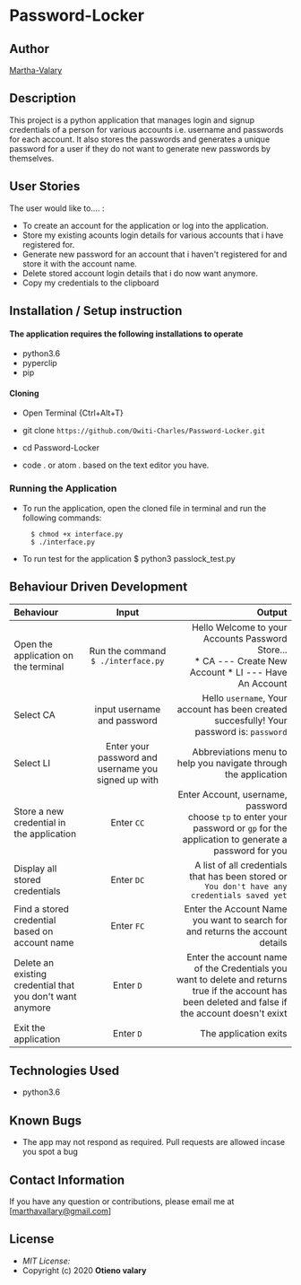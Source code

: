 # Password-Locker
## Author

[Martha-Valary](https://github.com/Martha-Valary/password)

## Description

This project is a python application that manages login and signup credentials of a person for various accounts i.e. username and passwords for each account. It also stores the passwords and generates a unique password for a user if they do not want to generate new passwords by themselves.

## User Stories
The user would like to.... :
* To create an account for the application or log into the application.
* Store my existing acounts login details for various accounts that i have registered for.
* Generate new password for an account that i haven't registered for and store it with the account name.   
* Delete stored account login details that i do now want anymore.
* Copy my credentials to the clipboard


## Installation / Setup instruction

#### The application requires the following installations to operate 
* python3.6
* pyperclip
* pip

#### Cloning

* Open Terminal {Ctrl+Alt+T}

* git clone ```https://github.com/Owiti-Charles/Password-Locker.git```

* cd Password-Locker

* code . or atom . based on the text editor you have.

### Running the Application
* To run the application, open the cloned file in terminal and run the following commands:

        $ chmod +x interface.py
        $ ./interface.py
* To run test for the application
        $ python3 passlock_test.py

## Behaviour Driven Development
| Behaviour | Input | Output |
| :---------------- | :---------------: | ------------------: |
|Open the application on the terminal | Run the command ```$ ./interface.py```|Hello Welcome to your Accounts Password Store... <br>* CA ---  Create New Account * LI ---  Have An Account |
|Select  CA| input username and password| Hello ```username```, Your account has been created succesfully! Your password is: ```password```|
|Select LI  | Enter your password and username you signed up with| Abbreviations menu to help you navigate through the application|
|Store a new credential in the application| Enter ```CC```|Enter Account, username, password<br>choose ```tp``` to enter your password or ```gp``` for the application to generate a password for you |
|Display all stored credentials | Enter ```DC```|A list of all credentials that has been stored or ```You don't have any credentials saved yet``` |
|Find a stored credential based on account name|Enter ```FC```| Enter the Account Name you want to search for and returns the account details|
|Delete an existing credential that you don't want anymore|Enter ```D```|Enter the account name of the Credentials you want to delete and returns true if the account has been deleted and false if the account doesn't exixt|
|Exit the application| Enter ```D```| The application exits|

## Technologies Used

* python3.6

## Known Bugs
* The app may not respond as required. Pull requests are allowed incase you spot a bug

## Contact Information 

If you have any question or contributions, please email me at [marthavallary@gmail.com]

## License
* *MIT License:*
* Copyright (c) 2020 **Otieno valary**

